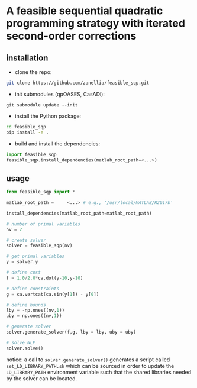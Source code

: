 # A feasible sequential quadratic programming strategy with iterated second-order corrections

## installation
- clone the repo: 
```bash
git clone https://github.com/zanellia/feasible_sqp.git
```
- init submodules (qpOASES, CasADi):
```
git submodule update --init
```
- install the Python package:
```bash
cd feasible_sqp
pip install -e .
```
- build and install the dependencies:
```python
import feasible_sqp
feasible_sqp.install_dependencies(matlab_root_path=<...>)
```

## usage
```python
from feasible_sqp import *

matlab_root_path =     <...> # e.g., '/usr/local/MATLAB/R2017b'

install_dependencies(matlab_root_path=matlab_root_path)

# number of primal variables
nv = 2

# create solver
solver = feasible_sqp(nv)

# get primal variables
y = solver.y

# define cost
f = 1.0/2.0*ca.dot(y-10,y-10)

# define constraints
g = ca.vertcat(ca.sin(y[1]) - y[0])

# define bounds
lby = -np.ones((nv,1))
uby = np.ones((nv,1))

# generate solver
solver.generate_solver(f,g, lby = lby, uby = uby)

# solve NLP
solver.solve()
```
notice: a call to
`solver.generate_solver()` generates a script called `set_LD_LIBRARY_PATH.sh` which can be sourced in order to update the `LD_LIBRARY_PATH` environment variable such that the shared libraries needed by the solver can be located.
